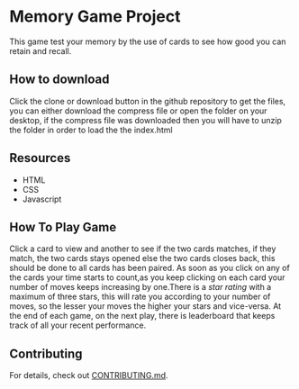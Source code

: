 # Memory Game Project
   This game test your memory by the use of cards to see how good you can retain and recall.
   
## How to download
Click the clone or download button in the github repository to get the files, you can either download the compress file or open the folder on your desktop, if the compress file was downloaded then you will have to unzip the folder in order to load the the index.html
 
## Resources
* HTML
* CSS
* Javascript

## How To Play Game
   Click a card to view and another to see if the two cards matches, if they match, the two cards stays opened else the two cards closes back, this should be done to all cards has been paired. As soon as you click on any of the cards your time starts to count,as you keep clicking on each card your number of moves keeps increasing by one.There is a *star rating* with a maximum of three stars, this will rate you according to your number of moves, so the lesser your moves the higher your stars and vice-versa. At the end of each game, on the next play, there is leaderboard that keeps track of all your recent performance.

## Contributing
For details, check out [CONTRIBUTING.md](CONTRIBUTING.md).

